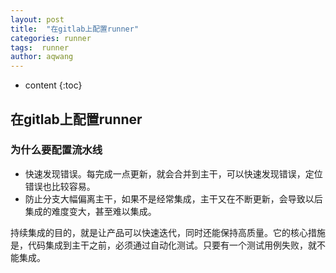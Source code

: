 ```yaml
---
layout: post
title:  "在gitlab上配置runner"
categories: runner
tags:  runner
author: aqwang
---
```


* content
{:toc}
## 在gitlab上配置runner

### 为什么要配置流水线

- 快速发现错误。每完成一点更新，就会合并到主干，可以快速发现错误，定位错误也比较容易。
- 防止分支大幅偏离主干，如果不是经常集成，主干又在不断更新，会导致以后集成的难度变大，甚至难以集成。

持续集成的目的，就是让产品可以快速迭代，同时还能保持高质量。它的核心措施是，代码集成到主干之前，必须通过自动化测试。只要有一个测试用例失败，就不能集成。

